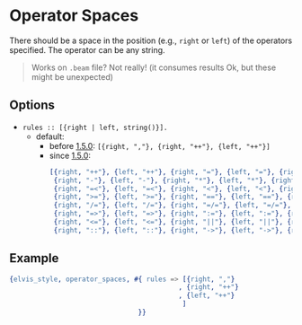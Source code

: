 # Operator Spaces

There should be a space in the position (e.g., `right` or `left`) of the operators specified. The
operator can be any string.

> Works on `.beam` file? Not really! (it consumes results Ok, but these might be unexpected)

## Options

- `rules :: [{right | left, string()}].`
  - default:
    - before [1.5.0](https://github.com/inaka/elvis_core/releases/tag/1.5.0): `[{right, ","},
    {right, "++"}, {left, "++"}]`
    - since [1.5.0](https://github.com/inaka/elvis_core/releases/tag/1.5.0):

```erlang
          [{right, "++"}, {left, "++"}, {right, "="}, {left, "="}, {right, "+"}, {left, "+"},
           {right, "-"}, {left, "-"}, {right, "*"}, {left, "*"}, {right, "/"}, {left, "/"},
           {right, "=<"}, {left, "=<"}, {right, "<"}, {left, "<"}, {right, ">"}, {left, ">"},
           {right, ">="}, {left, ">="}, {right, "=="}, {left, "=="}, {right, "=:="}, {left, "=:="},
           {right, "/="}, {left, "/="}, {right, "=/="}, {left, "=/="}, {right, "--"}, {left, "--"},
           {right, "=>"}, {left, "=>"}, {right, ":="}, {left, ":="}, {right, "<-"}, {left, "<-"},
           {right, "<="}, {left, "<="}, {right, "||"}, {left, "||"}, {right, "|"}, {left, "|"},
           {right, "::"}, {left, "::"}, {right, "->"}, {left, "->"}, {right, ","}]
```

## Example

```erlang
{elvis_style, operator_spaces, #{ rules => [{right, ","}
                                          , {right, "++"}
                                          , {left, "++"}
                                           ]
                                }}
```
